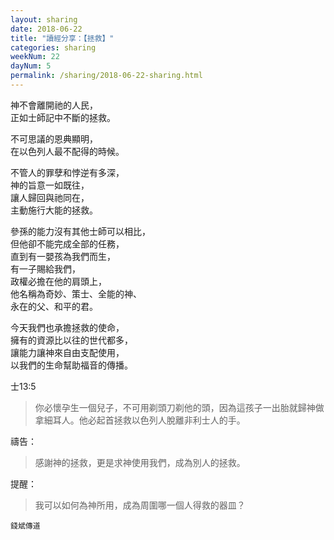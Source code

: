 ```yaml
---
layout: sharing
date: 2018-06-22
title: "讀經分享：【拯救】"
categories: sharing
weekNum: 22
dayNum: 5
permalink: /sharing/2018-06-22-sharing.html
---
```


神不會離開祂的人民，  
正如士師記中不斷的拯救。  

不可思議的恩典顯明，  
在以色列人最不配得的時候。  

不管人的罪孽和悖逆有多深，  
神的旨意一如既往，  
讓人歸回與祂同在，  
主動施行大能的拯救。  

參孫的能力沒有其他士師可以相比，  
但他卻不能完成全部的任務，  
直到有一嬰孩為我們而生，  
有一子賜給我們，  
政權必擔在他的肩頭上，  
他名稱為奇妙、策士、全能的神、  
永在的父、和平的君。   

今天我們也承擔拯救的使命，  
擁有的資源比以往的世代都多，  
讓能力讓神來自由支配使用，  
以我們的生命幫助福音的傳播。  

士13:5
>你必懷孕生一個兒子，不可用剃頭刀剃他的頭，因為這孩子一出胎就歸神做拿細耳人。他必起首拯救以色列人脫離非利士人的手。

禱告：
>感謝神的拯救，更是求神使用我們，成為別人的拯救。

提醒：
>我可以如何為神所用，成為周圍哪一個人得救的器皿？

`錢斌傳道`
